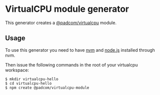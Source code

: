 # VirtualCPU module generator

This generator creates a [@padcom/virtualcpu](https://github.com/padcom?tab=repositories&q=virtualcpu) module.

## Usage

To use this generator you need to have [nvm](https://github.com/nvm-sh/nvm#installing-and-updating) and [node.js](https://nodejs.org) installed through nvm.

Then issue the following commands in the root of your virtualcpu workspace:

```
$ mkdir virtualcpu-hello
$ cd virtualcpu-hello
$ npm create @padcom/virtualcpu-module
```
